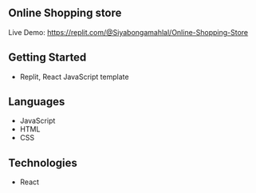 ## Online Shopping store

Live Demo: https://replit.com/@Siyabongamahlal/Online-Shopping-Store

## Getting Started
* Replit, React JavaScript template
## Languages
* JavaScript
* HTML
* CSS
  
## Technologies
* React



